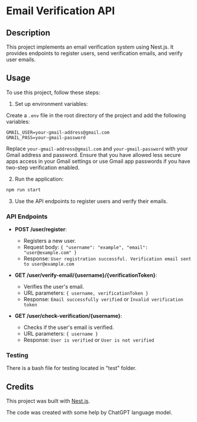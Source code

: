 # Email Verification API

## Description

This project implements an email verification system using Nest.js. It provides endpoints to register users, send verification emails, and verify user emails.

## Usage

To use this project, follow these steps:

1. Set up environment variables:

Create a `.env` file in the root directory of the project and add the following variables:

```
GMAIL_USER=your-gmail-address@gmail.com
GMAIL_PASS=your-gmail-password
```

Replace `your-gmail-address@gmail.com` and `your-gmail-password` with your Gmail address and password. Ensure that you have allowed less secure apps access in your Gmail settings or use Gmail app passwords if you have two-step verification enabled.

2. Run the application:

```bash
npm run start
```

3. Use the API endpoints to register users and verify their emails.

### API Endpoints

- **POST /user/register**:
  - Registers a new user.
  - Request body: `{ "username": "example", "email": "user@example.com" }`
  - Response: `User registration successful. Verification email sent to user@example.com`

- **GET /user/verify-email/{username}/{verificationToken}**:
  - Verifies the user's email.
  - URL parameters: `{ username, verificationToken }`
  - Response: `Email successfully verified` or `Invalid verification token`

- **GET /user/check-verification/{username}**:
  - Checks if the user's email is verified.
  - URL parameters: `{ username }`
  - Response: `User is verified` or `User is not verified`

### Testing

There is a bash file for testing located in "test" folder.

## Credits

This project was built with [Nest.js](https://nestjs.com/).

The code was created with some help by ChatGPT language model.
